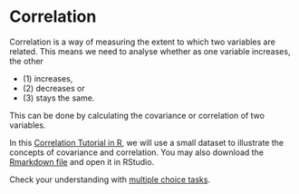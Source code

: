 # Correlation

Correlation is a way of measuring the extent to which two variables are related. This means we need to analyse whether as one variable increases, the other

* (1) increases,
* (2) decreases or
* (3) stays the same.

This can be done by calculating the covariance or correlation of two variables.

In this [Correlation Tutorial in R](https://github.com/kirenz/correlation/blob/master/Correlation.md), we will use a small dataset to illustrate the concepts of covariance and correlation. You may also download the [Rmarkdown file](https://github.com/kirenz/correlation/blob/master/Correlation.Rmd) and open it in RStudio.


Check your understanding with [multiple choice tasks](https://github.com/kirenz/correlation/blob/master/Correlation_task.pdf).

